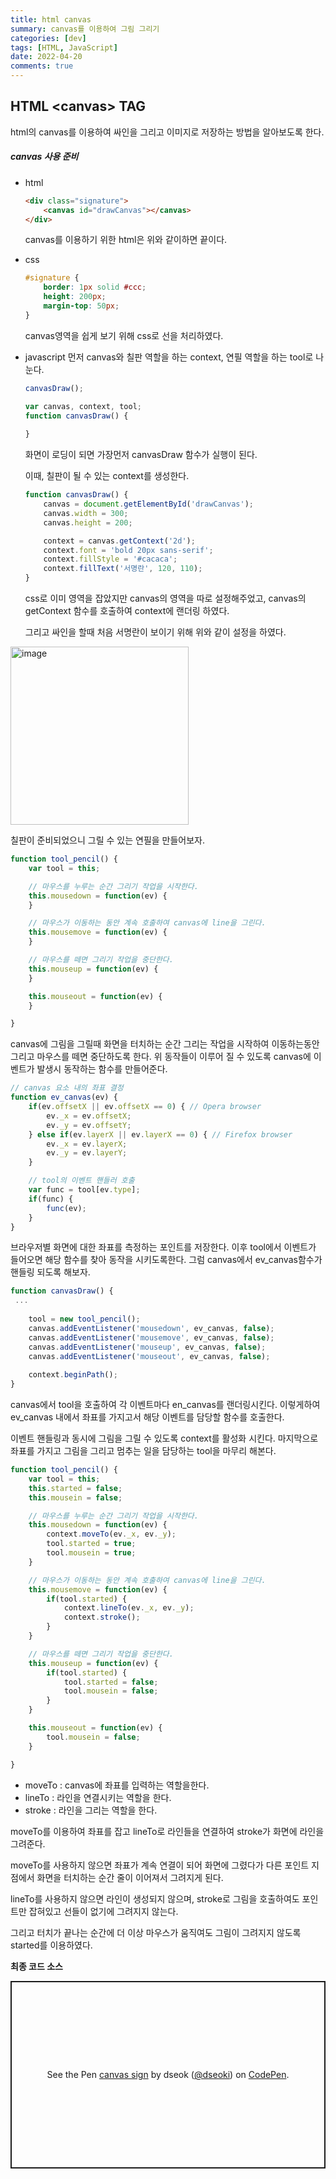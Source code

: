 ```yaml
---
title: html canvas
summary: canvas를 이용하여 그림 그리기
categories: [dev]
tags: [HTML, JavaScript]
date: 2022-04-20
comments: true
---
```


## HTML \<canvas\> TAG

html의 canvas를 이용하여 싸인을 그리고 이미지로 저장하는 방법을 알아보도록 한다.



##### canvas 사용 준비

* html
  ```html
  <div class="signature">
      <canvas id="drawCanvas"></canvas>
  </div>
  ```

  canvas를 이용하기 위한 html은 위와 같이하면 끝이다.
  
* css

  ```css
  #signature {
      border: 1px solid #ccc;
      height: 200px;
      margin-top: 50px;
  }
  ```

  canvas영역을 쉽게 보기 위해 css로 선을 처리하였다.
  
* javascript
  먼저 canvas와 칠판 역할을 하는 context, 연필 역할을 하는 tool로 나눈다.

  ```javascript
  canvasDraw();
  
  var canvas, context, tool;
  function canvasDraw() {
      
  }
  ```

  화면이 로딩이 되면 가장먼저 canvasDraw 함수가 실행이 된다.

  이때, 칠판이 될 수 있는 context를 생성한다.

  ```javascript
  function canvasDraw() {
      canvas = document.getElementById('drawCanvas');
      canvas.width = 300;
      canvas.height = 200;
  
      context = canvas.getContext('2d');
      context.font = 'bold 20px sans-serif';
      context.fillStyle = '#cacaca';
      context.fillText('서명란', 120, 110);
  }
  ```

  css로 이미 영역을 잡았지만 canvas의 영역을 따로 설정해주었고, canvas의 getContext 함수를 호출하여 context에 랜더링 하였다.

  그리고 싸인을 할때 처음 서명란이 보이기 위해 위와 같이 설정을 하였다.

<img width="285" alt="image" src="https://user-images.githubusercontent.com/32925806/219293759-83761df2-3e2e-434d-8eaa-fb1800f9032f.png">



칠판이 준비되었으니 그릴 수 있는 연필을 만들어보자.

```javascript
function tool_pencil() {
    var tool = this;

    // 마우스를 누루는 순간 그리기 작업을 시작한다.
    this.mousedown = function(ev) {
    }

    // 마우스가 이동하는 동안 계속 호출하여 canvas에 line을 그린다.
    this.mousemove = function(ev) {
    }

    // 마우스를 떼면 그리기 작업을 중단한다.
    this.mouseup = function(ev) {
    }

    this.mouseout = function(ev) {
    }

}
```

canvas에 그림을 그릴때 화면을 터치하는 순간 그리는 작업을 시작하여 이동하는동안 그리고 마우스를 떼면 중단하도록 한다.
위 동작들이 이루어 질 수 있도록 canvas에 이벤트가 발생시 동작하는 함수를 만들어준다.



```javascript
// canvas 요소 내의 좌표 결정
function ev_canvas(ev) {
    if(ev.offsetX || ev.offsetX == 0) { // Opera browser
        ev._x = ev.offsetX;
        ev._y = ev.offsetY;
    } else if(ev.layerX || ev.layerX == 0) { // Firefox browser
        ev._x = ev.layerX;
        ev._y = ev.layerY;
    }

    // tool의 이벤트 핸들러 호출
    var func = tool[ev.type];
    if(func) {
        func(ev);
    }
}
```

브라우저별 화면에 대한 좌표를 측정하는 포인트를 저장한다. 이후 tool에서 이벤트가 들어오면 해당 함수를 찾아 동작을 시키도록한다.
그럼 canvas에서 ev_canvas함수가 핸들링 되도록 해보자.



```javascript
function canvasDraw() {
 ...
 
	tool = new tool_pencil();
    canvas.addEventListener('mousedown', ev_canvas, false);
    canvas.addEventListener('mousemove', ev_canvas, false);
    canvas.addEventListener('mouseup', ev_canvas, false);
    canvas.addEventListener('mouseout', ev_canvas, false);
    
    context.beginPath();
}
```

canvas에서 tool을 호출하여 각 이벤트마다 en_canvas를 랜더링시킨다. 이렇게하여 ev_canvas 내에서 좌표를 가지고서 해당 이벤트를 담당할 함수를 호출한다.

이벤트 핸들링과 동시에 그림을 그릴 수 있도록 context를 활성화 시킨다. 마지막으로 좌표를 가지고 그림을 그리고 멈추는 일을 담당하는 tool을 마무리 해본다.



```javascript
function tool_pencil() {
    var tool = this;
    this.started = false;
    this.mousein = false;

    // 마우스를 누루는 순간 그리기 작업을 시작한다.
    this.mousedown = function(ev) {
        context.moveTo(ev._x, ev._y);
        tool.started = true;
        tool.mousein = true;
    }

    // 마우스가 이동하는 동안 계속 호출하여 canvas에 line을 그린다.
    this.mousemove = function(ev) {
        if(tool.started) {
            context.lineTo(ev._x, ev._y);
            context.stroke();
        }
    }

    // 마우스를 떼면 그리기 작업을 중단한다.
    this.mouseup = function(ev) {
        if(tool.started) {
            tool.started = false;
            tool.mousein = false;
        }
    }

    this.mouseout = function(ev) {
        tool.mousein = false;
    }

}
```

* moveTo : canvas에 좌표를 입력하는 역할을한다. 
* lineTo : 라인을 연결시키는 역할을 한다.
* stroke : 라인을 그리는 역할을 한다.

moveTo를 이용하여 좌표를 잡고 lineTo로 라인들을 연결하여 stroke가 화면에 라인을 그려준다.

moveTo를 사용하지 않으면 좌표가 계속 연결이 되어 화면에 그렸다가 다른 포인트 지점에서 화면을 터치하는 순간 줄이 이어져서 그려지게 된다.

lineTo를 사용하지 않으면 라인이 생성되지 않으며, stroke로 그림을 호출하여도 포인트만 잡혀있고 선들이 없기에 그려지지 않는다.

그리고 터치가 끝나는 순간에 더 이상 마우스가 움직여도 그림이 그려지지 않도록 started를 이용하였다.

**최종 코드 소스**

<p class="codepen" data-height="300" data-default-tab="html,result" data-slug-hash="qBMdjpb" data-user="dseoki" style="height: 300px; box-sizing: border-box; display: flex; align-items: center; justify-content: center; border: 2px solid; margin: 1em 0; padding: 1em;">
  <span>See the Pen <a href="https://codepen.io/dseoki/pen/qBMdjpb">
  canvas sign</a> by dseok (<a href="https://codepen.io/dseoki">@dseoki</a>)
  on <a href="https://codepen.io">CodePen</a>.</span>
</p>
<script async src="https://cpwebassets.codepen.io/assets/embed/ei.js"></script>